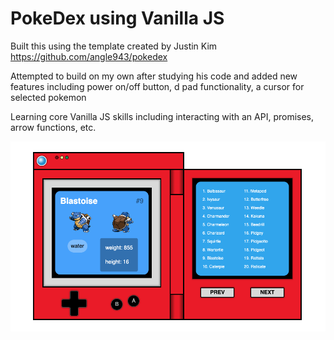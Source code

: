 # PokeDex using Vanilla JS

Built this using the template created by Justin Kim https://github.com/angle943/pokedex

Attempted to build on my own after studying his code and added new features including power on/off button, d pad functionality, a cursor for selected pokemon

Learning core Vanilla JS skills including interacting with an API, promises, arrow functions, etc. 

![PokeDex in Action](pokedex.png?raw=true "PokeDex")
